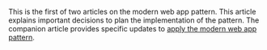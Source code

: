 This is the first of two articles on the modern web app pattern. This article explains important decisions to plan the implementation of the pattern. The companion article provides specific updates to [apply the modern web app pattern](mwa-apply-pattern.md).

